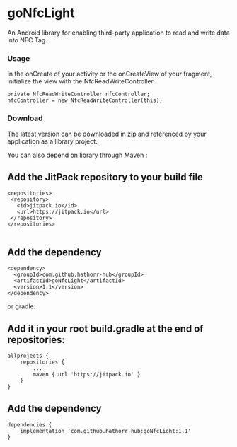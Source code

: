 # goNfcLight 
An Android library for enabling third-party application to read and write data into NFC Tag.

### Usage

In the onCreate of your activity or the onCreateView of your fragment, initialize the view with the NfcReadWriteController.

```
private NfcReadWriteController nfcController;
nfcController = new NfcReadWriteController(this);

```


### Download


The latest version can be downloaded in zip and referenced by your application as a library project.

You can also depend on library through Maven :

## Add the JitPack repository to your build file

```
<repositories>
 <repository>
   <id>jitpack.io</id>
   <url>https://jitpack.io</url>
 </repository>
</repositories>
  
```
## Add the dependency

```
<dependency>
  <groupId>com.github.hathorr-hub</groupId>
  <artifactId>goNfcLight</artifactId>
  <version>1.1</version>
</dependency>
```
or gradle:

## Add it in your root build.gradle at the end of repositories:

```
allprojects {
	repositories {
		...
		maven { url 'https://jitpack.io' }
	}
}

```

## Add the dependency

```
dependencies {
	implementation 'com.github.hathorr-hub:goNfcLight:1.1'
}
```


